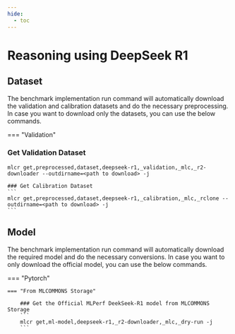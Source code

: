```yaml
---
hide:
  - toc
---
```


# Reasoning using DeepSeek R1

## Dataset

The benchmark implementation run command will automatically download the validation and calibration datasets and do the necessary preprocessing. In case you want to download only the datasets, you can use the below commands.

=== "Validation"


  ### Get Validation Dataset
  ```
  mlcr get,preprocessed,dataset,deepseek-r1,_validation,_mlc,_r2-downloader --outdirname=<path to download> -j
  ```

    ### Get Calibration Dataset
    ```
    mlcr get,preprocessed,dataset,deepseek-r1,_calibration,_mlc,_rclone --outdirname=<path to download> -j
    ```

## Model
The benchmark implementation run command will automatically download the required model and do the necessary conversions. In case you want to only download the official model, you can use the below commands.

=== "Pytorch"

    === "From MLCOMMONS Storage"

        ### Get the Official MLPerf DeekSeek-R1 model from MLCOMMONS Storage
        ```
        mlcr get,ml-model,deepseek-r1,_r2-downloader,_mlc,_dry-run -j
        ```
